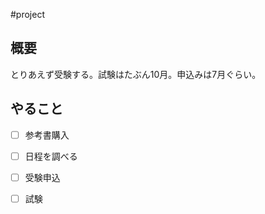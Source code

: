 #project 

## 概要
とりあえず受験する。試験はたぶん10月。申込みは7月ぐらい。

## やること
- [ ] 参考書購入
- [ ] 日程を調べる
- [ ] 受験申込
- [ ] 試験


